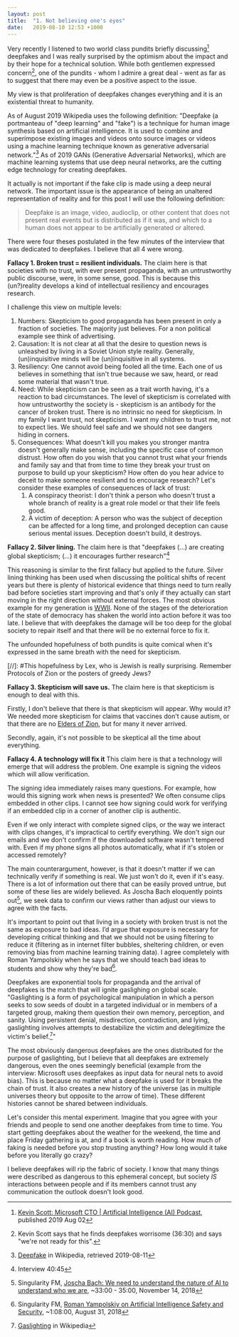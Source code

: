 ```yaml
---
layout: post
title:  "1. Not believing one's eyes"
date:   2019-08-10 12:53 +1000
---
```


Very recently I listened to two world class pundits briefly discussing[^podcast] deepfakes and I was really surprised by the optimism about the impact and by their hope for a technical solution. While both gentlemen expressed concern[^concern], one of the pundits - whom I admire a great deal - went as far as to suggest that there may even be a positive aspect to the issue. 

My view is that proliferation of deepfakes changes everything and it is an existential threat to humanity. 

[^podcast]:  [Kevin Scott: Microsoft CTO \| Artificial Intelligence (AI) Podcast](https://lexfridman.com/kevin-scott/), published 2019 Aug 02

[^concern]: Kevin Scott says that he finds deepfakes worrisome (36:30) and says "we're not ready for this". 

As of August 2019 Wikipedia uses the following definition: "Deepfake (a portmanteau of "deep learning" and "fake") is a technique for human image synthesis based on artificial intelligence. It is used to combine and superimpose existing images and videos onto source images or videos using a machine learning technique known as generative adversarial network."[^deepfake_wiki] As of 2019 GANs (Generative Adversarial Networks), which are machine learning systems that use deep neural networks, are the cutting edge technology for creating deepfakes.

[^deepfake_wiki]: [Deepfake](https://en.wikipedia.org/wiki/Deepfake) in Wikipedia, retrieved 2019-08-11

It actually is not important if the fake clip is made using a deep neural network. The important issue is the appearance of being an unaltered representation of reality and for this post I will use the following definition:

> Deepfake is an image, video, audioclip, or other content that does not present real events but is distributed as if it was, and which to a human does not appear to be artificially generated or altered.

There were four theses postulated in the few minutes of the interview that was dedicated to deepfakes. I believe that all 4 were wrong.

**Fallacy 1. Broken trust = resilient individuals.** The claim here is that societies with no trust, with ever present propaganda, with an untrustworthy public discourse, were, in some sense, good. This is because this (un?)reality develops a kind of intellectual resiliency and encourages research. 

I challenge this view on multiple levels:
1. Numbers: Skepticism to good propaganda has been present in only a fraction of societies. The majority just believes. For a non political example see think of advertising.
1. Causation: It is not clear at all that the desire to question news is unleashed by living in a Soviet Union style reality. Generally, (un)inquisitive minds will be (un)inquisitive in all systems. 
1. Resiliency: One cannot avoid being fooled all the time. Each one of us believes in something that isn't true because we saw, heard, or read some material that wasn't true. 
1. Need: While skepticism can be seen as a trait worth having, it's a reaction to bad circumstances. The level of skepticism is correlated with how untrustworthy the society is - skepticism is an antibody for the cancer of broken trust. There is no intrinsic no need for skepticism. In my family I want trust, not skepticism. I want my children to trust me, not to expect lies. We should feel safe and we should not see dangers hiding in corners. 
1. Consequences: What doesn't kill you makes you stronger mantra doesn't generally make sense, including the specific case of common distrust. How often do you wish that you cannot trust what your friends and family say and that from time to time they break your trust on purpose to build up your skepticism? How often do you hear advice to deceit to make someone resilient and to encourage research?
   Let's consider these examples of consequences of lack of trust:
     1. A conspiracy theorist: I don't think a person who doesn't trust a whole branch of reality is a great role model or that their life feels good. 
     1. A victim of deception: A person who was the subject of deception can be affected for a long time, and prolonged deception can cause serious mental issues. Deception doesn't build, it destroys. 
         
**Fallacy 2. Silver lining.** The claim here is that "deepfakes (...) are creating global skepticism; (...) it encourages further research"[^lf-its-a-good-thing]

[^lf-its-a-good-thing]: Interview 40:45

This reasoning is similar to the first fallacy but applied to the future. Silver lining thinking has been used when discussing the political shifts of recent years but there is plenty of historical evidence that things need to turn really bad before societies start improving and that's only if they actually can start moving in the right direction without external forces. The most obvious example for my generation is [WWII](https://en.wikipedia.org/wiki/World_War_II). None of the stages of the deterioration of the state of democracy has shaken the world into action before it was too late. I believe that with deepfakes the damage will be too deep for the global society to repair itself and that there will be no external force to fix it. 

The unfounded hopefulness of both pundits is quite comical when it's expressed in the same breath with the need for skepticism. 

[//]: #This hopefulness by Lex, who is Jewish is really surprising. Remember Protocols of Zion or the posters of greedy Jews?

**Fallacy 3. Skepticism will save us.** The claim here is that skepticism is enough to deal with this. 

Firstly, I don't believe that there is that skepticism will appear. Why would it? We needed more skepticism for claims that vaccines don't cause autism, or that there are no [Elders of Zion](https://en.wikipedia.org/wiki/The_Protocols_of_the_Elders_of_Zion), but for many it never arrived.

Secondly, again, it's not possible to be skeptical all the time about everything.

**Fallacy 4. A technology will fix it** This claim here is that a technology will emerge that will address the problem. One example is signing the videos which will allow verification.

The signing idea immediately raises many questions. For example, how would this signing work when news is presented? We often consume clips embedded in other clips. I cannot see how signing could work for verifying if an embedded clip in a corner of another clip is authentic. 

Even if we only interact with complete signed clips, or the way we interact with clips changes, it's impractical to certify everything. We don't sign our emails and we don't confirm if the downloaded software wasn't tempered with. Even if my phone signs all photos automatically, what if it's stolen or accessed remotely? 

The main counterargument, however, is that it doesn't matter if we can technically verify if something is real. We just won't do it, even if it's easy. There is a lot of information out there that can be easily proved untrue, but some of these lies are widely believed. As Joscha Bach eloquently points out[^Joscha], we seek data to confirm our views rather than adjust our views to agree with the facts. 

[^Joscha]: Singularity FM, [Joscha Bach: We need to understand the nature of AI to understand who we are](https://www.singularityweblog.com/joscha-bach/), ~33:00 - 35:00, November 14, 2018	

It's important to point out that living in a society with broken trust is not the same as exposure to bad ideas. I’d argue that exposure is necessary for developing critical thinking and that we should not be using filtering to reduce it (filtering as in internet filter bubbles, sheltering children, or even removing bias from machine learning training data). I agree completely with Roman Yampolskiy when he says that we should teach bad ideas to students and show why they're bad[^yampolskiy18]. 

[^yampolskiy18]: Singularity FM, [Roman Yampolskiy on Artificial Intelligence Safety and Security](https://www.singularityweblog.com/tag/roman-yampolskiy/), ~1:08:00, August 31, 2018 

Deepfakes are exponential tools for propaganda and the arrival of deepfakes is the match that will ignite gaslighing on global scale. "Gaslighting is a form of psychological manipulation in which a person seeks to sow seeds of doubt in a targeted individual or in members of a targeted group, making them question their own memory, perception, and sanity. Using persistent denial, misdirection, contradiction, and lying, gaslighting involves attempts to destabilize the victim and delegitimize the victim's belief.[^gaslighting]"

[^gaslighting]: [Gaslighting](https://en.wikipedia.org/wiki/Gaslighting) in Wikipedia

The most obviously dangerous deepfakes are the ones distributed for the purpose of gaslighting, but I believe that all deepfakes are extremely dangerous, even the ones seemingly beneficial (example from the interview: Microsoft uses deepfakes as input data for neural nets to avoid bias). This is because no matter what a deepfake is used for it breaks the chain of trust. It also creates a new history of the universe (as in multiple universes theory but opposite to the arrow of time). These different histories cannot be shared between individuals. 

Let's consider this mental experiment. Imagine that you agree with your friends and people to send one another deepfakes from time to time. You start getting deepfakes about the weather for the weekend, the time and place Friday gathering is at, and if a book is worth reading. How much of faking is needed before you stop trusting anything? How long would it take before you literally go crazy? 

I believe deepfakes will rip the fabric of society. I know that many things were described as dangerous to this ephemeral concept, but society *IS* interactions between people and if its members cannot trust any communication the outlook doesn't look good.

